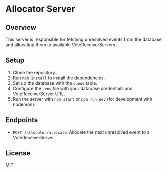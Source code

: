 # Allocator Server

## Overview
This server is responsible for fetching unresolved events from the database and allocating them to available VoteReceiverServers.

## Setup

1. Clone the repository.
2. Run `npm install` to install the dependencies.
3. Set up the database with the `queue` table.
4. Configure the `.env` file with your database credentials and VoteReceiverServer URL.
5. Run the server with `npm start` or `npm run dev` (for development with nodemon).

## Endpoints
- `POST /allocator/allocate`: Allocate the next unresolved event to a VoteReceiverServer.

## License
MIT

